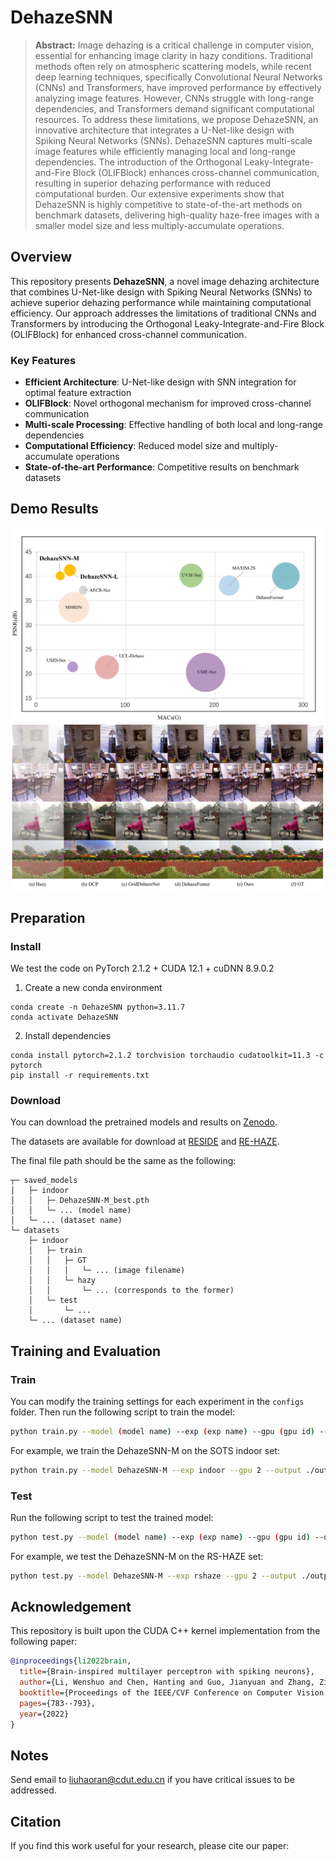 # DehazeSNN

> **Abstract:** 
Image dehazing is a critical challenge in computer vision, essential for enhancing image clarity in hazy conditions. 
Traditional methods often rely on atmospheric scattering models, while recent deep learning techniques, specifically 
Convolutional Neural Networks (CNNs) and Transformers, have improved performance by effectively analyzing image 
features. However, CNNs struggle with long-range dependencies, and Transformers demand significant computational 
resources. To address these limitations, we propose DehazeSNN, an innovative architecture that integrates a U-Net-like 
design with Spiking Neural Networks (SNNs). DehazeSNN captures multi-scale image features while efficiently managing
local and long-range dependencies. The introduction of the Orthogonal Leaky-Integrate-and-Fire Block (OLIFBlock) 
enhances cross-channel communication, resulting in superior dehazing performance with reduced computational burden. 
Our extensive experiments show that DehazeSNN is highly competitive to state-of-the-art methods on benchmark datasets,
delivering high-quality haze-free images with a smaller model size and less multiply-accumulate operations.

## Overview

This repository presents **DehazeSNN**, a novel image dehazing architecture that combines U-Net-like design with Spiking Neural Networks (SNNs) to achieve superior dehazing performance while maintaining computational efficiency. Our approach addresses the limitations of traditional CNNs and Transformers by introducing the Orthogonal Leaky-Integrate-and-Fire Block (OLIFBlock) for enhanced cross-channel communication.

### Key Features
- **Efficient Architecture**: U-Net-like design with SNN integration for optimal feature extraction
- **OLIFBlock**: Novel orthogonal mechanism for improved cross-channel communication
- **Multi-scale Processing**: Effective handling of both local and long-range dependencies
- **Computational Efficiency**: Reduced model size and multiply-accumulate operations
- **State-of-the-art Performance**: Competitive results on benchmark datasets

## Demo Results

![](demo1.jpg)
![](demo2.jpg)





## Preparation

### Install

We test the code on PyTorch 2.1.2 + CUDA 12.1 + cuDNN 8.9.0.2

1. Create a new conda environment
```
conda create -n DehazeSNN python=3.11.7
conda activate DehazeSNN
```

2. Install dependencies
```
conda install pytorch=2.1.2 torchvision torchaudio cudatoolkit=11.3 -c pytorch
pip install -r requirements.txt
```

### Download

You can download the pretrained models and results on  [Zenodo](https://doi.org/10.5281/zenodo.15486831).

The datasets are available for download at [RESIDE](https://sites.google.com/view/reside-dehaze-datasets/reside-standard?authuser=3D0) and [RE-HAZE](https://github.com/IDKiro/DehazeFormer).

The final file path should be the same as the following:

```
┬─ saved_models
│   ├─ indoor
│   │   ├─ DehazeSNN-M_best.pth
│   │   └─ ... (model name)
│   └─ ... (dataset name)
└─ datasets
    ├─ indoor
    │   ├─ train
    │   │   ├─ GT
    │   │   │   └─ ... (image filename)
    │   │   └─ hazy
    │   │       └─ ... (corresponds to the former)
    │   └─ test
    │       └─ ...
    └─ ... (dataset name)
```

## Training and Evaluation

### Train

You can modify the training settings for each experiment in the `configs` folder.
Then run the following script to train the model:

```sh
python train.py --model (model name) --exp (exp name) --gpu (gpu id) --output (output path) --data_dir (data directory) --dataset (dataset name) --save_dir (save directory) --resume (true/false)
```

For example, we train the DehazeSNN-M on the SOTS indoor set:

```sh
python train.py --model DehazeSNN-M --exp indoor --gpu 2 --output ./output/ --data_dir ./datasets/ --dataset indoor --save_dir ./saved_models/ --resume false
```

### Test

Run the following script to test the trained model:

```sh
python test.py --model (model name) --exp (exp name) --gpu (gpu id) --output (output path) --data_dir (data directory) --dataset (dataset name) --save_dir (save directory)
```

For example, we test the DehazeSNN-M on the RS-HAZE set:

```sh
python test.py --model DehazeSNN-M --exp rshaze --gpu 2 --output ./output/ --data_dir ./datasets/ --dataset rshaze --save_dir ./saved_models/ 
```

## Acknowledgement

This repository is built upon the CUDA C++ kernel implementation from the following paper:
```bibtex
@inproceedings{li2022brain,
  title={Brain-inspired multilayer perceptron with spiking neurons},
  author={Li, Wenshuo and Chen, Hanting and Guo, Jianyuan and Zhang, Ziyang and Wang, Yunhe},
  booktitle={Proceedings of the IEEE/CVF Conference on Computer Vision and Pattern Recognition},
  pages={783--793},
  year={2022}
}
```


## Notes

Send email to liuhaoran@cdut.edu.cn if you have critical issues to be addressed.




## Citation

If you find this work useful for your research, please cite our paper:

```bibtex

```
